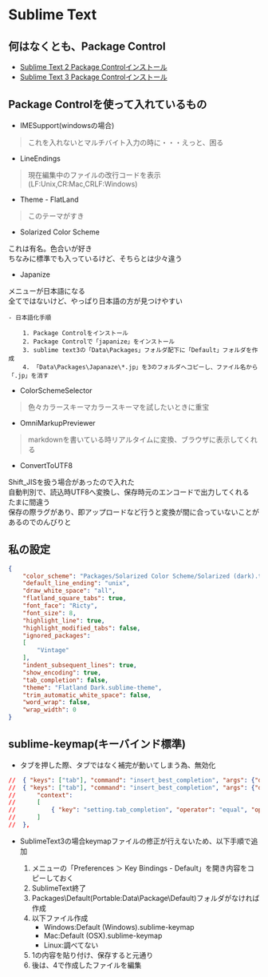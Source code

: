 # Sublime Text #

## 何はなくとも、Package Control ##
>
- [Sublime Text 2 Package Controlインストール](https://sublime.wbond.net/installation#st2)
- [Sublime Text 3 Package Controlインストール](https://sublime.wbond.net/installation#st3)

## Package Controlを使って入れているもの ##
- IMESupport(windowsの場合)
> これを入れないとマルチバイト入力の時に・・・えっと、困る

- LineEndings
> 現在編集中のファイルの改行コードを表示(LF:Unix,CR:Mac,CRLF:Windows)

- Theme - FlatLand
> このテーマがすき

- Solarized Color Scheme
>
これは有名。色合いが好き  
ちなみに標準でも入っているけど、そちらとは少々違う

- Japanize
>
メニューが日本語になる  
全てではないけど、やっぱり日本語の方が見つけやすい

	- 日本語化手順

		1. Package Controlをインストール
		2. Package Controlで「japanize」をインストール
		3. sublime text3の「Data\Packages」フォルダ配下に「Default」フォルダを作成
		4. 「Data\Packages\Japanaze\*.jp」を3のフォルダへコピーし、ファイル名から「.jp」を消す

- ColorSchemeSelector
> 色々カラースキーマカラースキーマを試したいときに重宝  

- OmniMarkupPreviewer
> markdownを書いている時リアルタイムに変換、ブラウザに表示してくれる

- ConvertToUTF8
>
Shift_JISを扱う場合があったので入れた  
自動判別で、読込時UTF8へ変換し、保存時元のエンコードで出力してくれる  
たまに間違う  
保存の際ラグがあり、即アップロードなど行うと変換が間に合っていないことがあるのでのんびりと


## 私の設定 ##
```json
{
	"color_scheme": "Packages/Solarized Color Scheme/Solarized (dark).tmTheme",
	"default_line_ending": "unix",
	"draw_white_space": "all",
	"flatland_square_tabs": true,
	"font_face": "Ricty",
	"font_size": 8,
	"highlight_line": true,
	"highlight_modified_tabs": false,
	"ignored_packages":
	[
		"Vintage"
	],
	"indent_subsequent_lines": true,
	"show_encoding": true,
	"tab_completion": false,
	"theme": "Flatland Dark.sublime-theme",
	"trim_automatic_white_space": false,
	"word_wrap": false,
	"wrap_width": 0
}
```

## sublime-keymap(キーバインド標準)
- タブを押した際、タブではなく補完が動いてしまう為、無効化
```json
//	{ "keys": ["tab"], "command": "insert_best_completion", "args": {"default": "\t", "exact": true} },
//	{ "keys": ["tab"], "command": "insert_best_completion", "args": {"default": "\t", "exact": false},
//		"context":
//		[
//			{ "key": "setting.tab_completion", "operator": "equal", "operand": true }
//		]
//	},
```
- SublimeText3の場合keymapファイルの修正が行えないため、以下手順で追加

	1. メニューの「Preferences ＞ Key Bindings - Default」を開き内容をコピーしておく
	2. SublimeText終了
	3. Packages\Default(Portable:Data\Package\Default)フォルダがなければ作成
	4. 以下ファイル作成
		- Windows:Default (Windows).sublime-keymap
		- Mac:Default (OSX).sublime-keymap
		- Linux:調べてない
	5. 1の内容を貼り付け、保存すると元通り
	6. 後は、4で作成したファイルを編集
